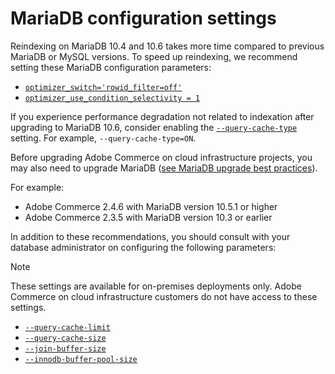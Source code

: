 # MariaDB configuration settings

Reindexing on MariaDB 10.4 and 10.6 takes more time compared to previous MariaDB or MySQL versions. To speed up reindexing, we recommend setting these MariaDB configuration parameters:

*  [`optimizer_switch='rowid_filter=off'`](https://mariadb.com/kb/en/optimizer-switch/)
*  [`optimizer_use_condition_selectivity = 1`](https://mariadb.com/products/skysql/docs/reference/es/system-variables/optimizer_use_condition_selectivity/)

If you experience performance degradation not related to indexation after upgrading to MariaDB 10.6, consider enabling the [`--query-cache-type`](https://mariadb.com/kb/en/server-system-variables/#query_cache_type) setting. For example, `--query-cache-type=ON`.

Before upgrading Adobe Commerce on cloud infrastructure projects, you may also need to upgrade MariaDB ([see MariaDB upgrade best practices](../implementation-playbook/best-practices/maintenance/mariadb-upgrade.md)).

For example:

- Adobe Commerce 2.4.6 with MariaDB version 10.5.1 or higher
- Adobe Commerce 2.3.5 with MariaDB version 10.3 or earlier

In addition to these recommendations, you should consult with your database administrator on configuring the following parameters:

>[!NOTE]
>
>These settings are available for on-premises deployments only. Adobe Commerce on cloud infrastructure customers do not have access to these settings.

*  [`--query-cache-limit`](https://mariadb.com/kb/en/server-system-variables/#query_cache_limit)
*  [`--query-cache-size`](https://mariadb.com/kb/en/server-system-variables/#query_cache_size)
*  [`--join-buffer-size`](https://mariadb.com/kb/en/server-system-variables/#join_buffer_size)
*  [`--innodb-buffer-pool-size`](https://mariadb.com/kb/en/innodb-buffer-pool/#innodb_buffer_pool_size)
